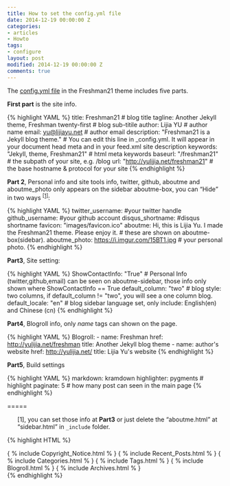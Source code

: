 ```yaml
---
title: How to set the config.yml file
date: 2014-12-19 00:00:00 Z
categories:
- articles
- Howto
tags:
- configure
layout: post
modified: 2014-12-19 00:00:00 Z
comments: true
---
```


The [config.yml file](https://github.com/yulijia/freshman21/blob/master/_config.yml) in the Freshman21 theme includes five parts. 

**First part** is the site info.

{% highlight YAML %}
title: Freshman21 # blog title
tagline: Another Jekyll theme, Freshman twenty-first # blog sub-titile
author: Lijia YU # author name
email: yu@lijiayu.net # author email
description: "Freshman21 is a Jekyll blog theme." # You can edit this line in _config.yml. It will appear in your document head meta and in 
your feed.xml site description
keywords: "Jekyll, theme, Freshman21" # html meta keywords
baseurl: "/freshman21" # the subpath of your site, e.g. /blog
url: "http://yulijia.net/freshman21" # the base hostname & protocol for your site
{% endhighlight %}

<!-- more -->


**Part 2**, Personal info and site tools info, twitter, github, aboutme and aboutme_photo only appears on the sidebar aboutme-box, you can <q>Hide</q> in two ways <sup>[[1]](#[1])</sup>:

{% highlight YAML %}
twitter_username: #your twitter handle  
github_username:  #your github account
disqus_shortname: #disqus shortname
favicon:     "images/favicon.ico"
aboutme: Hi, this is Lijia Yu. I made the Freshman21 theme. Please enjoy it. # these are shown on aboutme-box(sidebar).
aboutme_photo: https://i.imgur.com/15BT1.jpg # your personal photo.
{% endhighlight %}

**Part3**, Site setting:

{% highlight YAML %}
ShowContactInfo: "True" # Personal Info (twitter,github,email) can be seen on aboutme-sidebar, those info only shown where ShowContactInfo == True
default_column: "two" # blog style: two columns, if default_column != "two", you will see a one column blog.
default_locale: "en" # blog sidebar language set, only include: English(en) and Chinese (cn)
{% endhighlight %}


**Part4**, Blogroll info, only *name* tags can shown on the page.

{% highlight YAML %}
Blogroll:
      - name: Freshman
        href: http://yulijia.net/freshman
        title: Another Jekyll blog theme
      - name: author's website
        href: http://yulijia.net/
        title: Lijia Yu's website
{% endhighlight %}

**Part5**, Build settings

{% highlight YAML %}
markdown: kramdown
highlighter: pygments # highlight
paginate: 5  # how many post can seen in the main page
{% endhighlight %}

=====

<ul style='list-style-type:none;'> 
<li id="[1]"> [1], you can set those info at <strong>Part3</strong> or just delete the <q>aboutme.html</q> at <q>sidebar.html</q> in <code>_include</code> folder. </li>
</ul>

{% highlight HTML %}
<div class="col-sm-2">
  <!--{ % include Aboutme.html % }-->
   { % include Copyright_Notice.html % }
   { % include Recent_Posts.html % }
   { % include Categories.html % }
   { % include Tags.html % }
   { % include Blogroll.html % }
   { % include Archives.html % }
</div>                                                                                                      
{% endhighlight %} 


